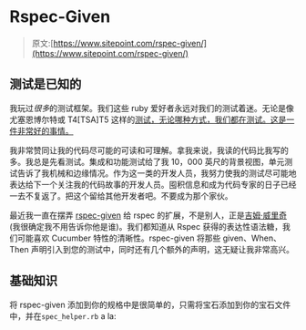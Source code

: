 # Rspec-Given

> 原文:[https://www.sitepoint.com/rspec-given/](https://www.sitepoint.com/rspec-given/)

## 测试是已知的

我玩过*很多*的测试框架。我们这些 ruby 爱好者永远对我们的测试着迷。无论是像尤塞恩博尔特或 T4[TSA]T5 这样的[测试，无论哪种方式，我们都在测试。这是一件非常好的事情。](http://www.confreaks.com/videos/641-gogaruco2011-fast-rails-tests)

我非常赞同让我的代码尽可能的可读和可理解。拿我来说，我读的代码比我写的多。我总是先看测试。集成和功能测试给了我 10，000 英尺的背景视图，单元测试告诉了我机械和边缘情况。作为这一类的开发人员，我努力使我的测试尽可能地表达给下一个关注我的代码故事的开发人员。囤积信息和成为代码专家的日子已经一去不复返了。把这个留给其他开发者吧。不要成为那个家伙。

最近我一直在摆弄 [rspec-given](https://github.com/jimweirich/rspec-given) 给 rspec 的扩展，不是别人，正是[吉姆·威里奇](http://twitter.com/jimweirich)(我很确定我不用告诉你他是谁)。我们都知道从 Rspec 获得的表达性语法糖，我们可能喜欢 Cucumber 特性的清晰性。rspec-given 将那些 given、When、Then 声明引入到您的测试中，同时还有几个额外的声明，这无疑让我非常高兴。

## 基础知识

将 rspec-given 添加到你的规格中是很简单的，只需将宝石添加到你的宝石文件中，并在`spec_helper.rb` a la: